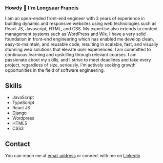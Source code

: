 ### Howdy 👋 I'm  Longsaar Francis

<!--
**jahrulezfrancis/jahrulezfrancis** is a ✨ _special_ ✨ repository because its `README.md` (this file) appears on your GitHub profile.

Here are some ideas to get you started:




- 🔭 I’m currently working on ...
- 🌱 I’m currently learning ...
- 👯 I’m looking to collaborate on ...
- 🤔 I’m looking for help with...
- 💬 Ask me about ...
- 📫 How to reach me: ...
- 😄 Pronouns: ...
- ⚡ Fun fact:...
-->

I am an open-ended front-end engineer with 3 years of experience in building dynamic and responsive websites using web technologies such as React JS, Javascript, HTML, and CSS. My expertise also extends to content management systems such as WordPress and Wix. I have a very solid foundation in front-end engineering which has enabled me develop clean, easy-to-maintain, and reusable code, resulting in scalable, fast, and visually stunning web solutions that elevate user experiences. I am committed to continuous learning and upskilling through relevant courses.  I am passionate about my skills, and I strive to meet deadlines and take every project, regardless of size, seriously. I'm actively seeking growth opportunities in the field of software engineering.

## Skills

- JavaScript
- TypeScript
- React JS
- Django
- Wordpress
- HTML5
- CSS3

<!-- ## Projects

Here are some of the projects I have worked on:

- Project 1: [Online Clothing store](https://incomparable-llama-1cc35b.netlify.app/)
<!-- - Project 2: [Project name](https://project-url.com)
- Project 3: [Project name](https://project-url.com) -->

## Contact

You can reach me at [email address](mailto:longsaarmuknaan@gmail.com) or connect with me on [LinkedIn](https://www.linkedin.com/in/francis-longsaar-1443b91b3/)
